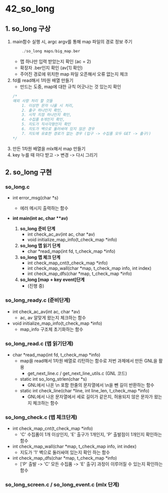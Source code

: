 # 42_so_long

## 1. so_long 구상
1. main함수 실행 시, argc argv를 통해 map 파일의 경로 정보 주기
    ```c
        ./so_long maps/big_map.ber
    ```
    - 맵 하나만 입력 받았는지 확인 (ac = 2)
    - 확장자 .ber인지 확인 (av[1] 확인)
    - 주어진 경로에 위치한 map 파일 오픈해서 오류 없는지 체크
2. fd를 read해서 1차원 배열 만들기
    - 만드는 도중, map에 대한 규칙 어긋나는 것 있는지 확인
    ```c
    /* 
    예외 사항 처리 할 것들
        1. 이상한 문자 나올 시 처리, 
        2. 출구 하나인지 확인, 
        3. 시작 지점 하나인지 확인, 
        4. 수집품 0개인지 확인, 
        5. 지도가 직사각형인지 확인
        6. 지도가 벽으로 둘러싸여 있지 않은 경우 
        7. 지도에 유효한 경로가 없는 경우 (입구 -> 수집품 모두 GET -> 출구)) 
    */
    ```
3. 만든 1차원 배열을 mlx해서 map 만들기
4. key 누를 때 마다 받고 -> 변경 -> 다시 그리기

## 2. so_long 구현

### so_long.c
- int	error_msg(char *s)
    - 에러 메시지 출력하는 함수

- **int	main(int ac, char \*\*av)**
    1. **so_long 준비 단계**
        - int	check_ac_av(int ac, char *av)
        - void	initialize_map_info(t_check_map *info)
    2. **so_long 맵 읽기 단계**
        - char	*read_map(int fd, t_check_map *info)
    3. **so_long 맵 체크 단계**
        - int	check_map_cnt(t_check_map *info)
        - int	check_map_wall(char *map, t_check_map info, int index)
        - int	check_map_dfs(char *map, t_check_map *info)
    4. **so_long [map + key event]단계**
        - (진행 중)    

### so_long_ready.c (준비단계)
- int	check_ac_av(int ac, char *av)
    - ac, av 알맞게 왔는지 체크하는 함수
- void	initialize_map_info(t_check_map *info)
    - map_info 구조체 초기화하는 함수
### so_long_read.c (맵 읽기단계)
- char	*read_map(int fd, t_check_map *info)
    - map을 read해서 1차원 배열로 리턴하는 함수로 저번 과제에서 만든 GNL을 활용
        - get_next_line.c / get_next_line_utils.c (GNL 코드)
    - static int	so_long_strlen(char *s)
        - GNL에서 나온 \n 포함 한줄의 문자열에서 \n을 뺀 길이 반환하는 함수
    - static int	check_line(char *line, int line_len, t_check_map *info)
        - GNL에서 나온 문자열에서 세로 길이가 같은지, 허용되지 않은 문자가 왔는지 체크하는 함수 
### so_long_check.c (맵 체크단계)
- int	check_map_cnt(t_check_map *info)
    - 'C' 수집품이 1개 이상인지, 'E' 출구가 1개인지, 'P' 출발점이 1개인지 확인하는 함수
- int	check_map_wall(char *map, t_check_map info, int index)
    - 지도가 '1' 벽으로 둘러싸여 있는지 확인 하는 함수
- int	check_map_dfs(char *map, t_check_map *info)
    - ['P' 출발 -> 'C' 모든 수집품  -> 'E' 출구] 과정이 이루어질 수 있는지 확인하는 함수

### so_long_screen.c / so_long_event.c (mlx 단계)
